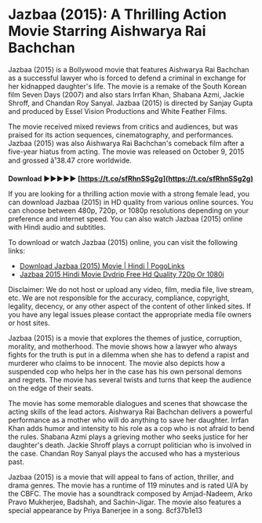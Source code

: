
 
# Jazbaa (2015): A Thrilling Action Movie Starring Aishwarya Rai Bachchan
 
Jazbaa (2015) is a Bollywood movie that features Aishwarya Rai Bachchan as a successful lawyer who is forced to defend a criminal in exchange for her kidnapped daughter's life. The movie is a remake of the South Korean film Seven Days (2007) and also stars Irrfan Khan, Shabana Azmi, Jackie Shroff, and Chandan Roy Sanyal. Jazbaa (2015) is directed by Sanjay Gupta and produced by Essel Vision Productions and White Feather Films.
 
The movie received mixed reviews from critics and audiences, but was praised for its action sequences, cinematography, and performances. Jazbaa (2015) was also Aishwarya Rai Bachchan's comeback film after a five-year hiatus from acting. The movie was released on October 9, 2015 and grossed â¹38.47 crore worldwide.
 
**Download ►►►►► [https://t.co/sfRhnSSg2g](https://t.co/sfRhnSSg2g)**


 
If you are looking for a thrilling action movie with a strong female lead, you can download Jazbaa (2015) in HD quality from various online sources. You can choose between 480p, 720p, or 1080p resolutions depending on your preference and internet speed. You can also watch Jazbaa (2015) online with Hindi audio and subtitles.
 
To download or watch Jazbaa (2015) online, you can visit the following links:
 
- [Download Jazbaa (2015) Movie | Hindi | PogoLinks](https://pogolinks.autos/movies/jazbaa-2015/)
- [Jazbaa 2015 Hindi Movie Dvdrip Free Hd Quality 720p Or 1080i](https://soundcloud.com/lenhomijinga/jazbaa-2015-hindi-movie-dvdrip-free-hd-quality-720p-or-1080i)

Disclaimer: We do not host or upload any video, film, media file, live stream, etc. We are not responsible for the accuracy, compliance, copyright, legality, decency, or any other aspect of the content of other linked sites. If you have any legal issues please contact the appropriate media file owners or host sites.
  
Jazbaa (2015) is a movie that explores the themes of justice, corruption, morality, and motherhood. The movie shows how a lawyer who always fights for the truth is put in a dilemma when she has to defend a rapist and murderer who claims to be innocent. The movie also depicts how a suspended cop who helps her in the case has his own personal demons and regrets. The movie has several twists and turns that keep the audience on the edge of their seats.
 
The movie has some memorable dialogues and scenes that showcase the acting skills of the lead actors. Aishwarya Rai Bachchan delivers a powerful performance as a mother who will do anything to save her daughter. Irrfan Khan adds humor and intensity to his role as a cop who is not afraid to bend the rules. Shabana Azmi plays a grieving mother who seeks justice for her daughter's death. Jackie Shroff plays a corrupt politician who is involved in the case. Chandan Roy Sanyal plays the accused who has a mysterious past.
 
Jazbaa (2015) is a movie that will appeal to fans of action, thriller, and drama genres. The movie has a runtime of 119 minutes and is rated U/A by the CBFC. The movie has a soundtrack composed by Amjad-Nadeem, Arko Pravo Mukherjee, Badshah, and Sachin-Jigar. The movie also features a special appearance by Priya Banerjee in a song.
 8cf37b1e13
 
